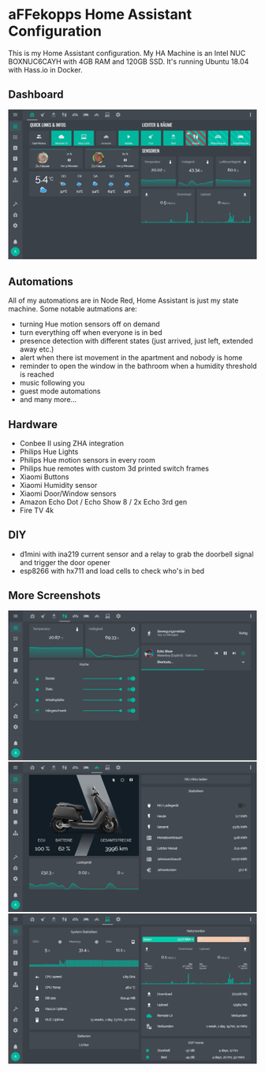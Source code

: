 # aFFekopps Home Assistant Configuration

This is my Home Assistant configuration. My HA Machine is an Intel NUC BOXNUC6CAYH with 4GB RAM and 120GB SSD. It's running Ubuntu 18.04 with Hass.io in Docker.

## Dashboard

![My Home Assistant Default View](docs/1.png)

## Automations

All of my automations are in Node Red, Home Assistant is just my state machine. Some notable autmations are:

- turning Hue motion sensors off on demand
- turn everything off when everyone is in bed
- presence detection with different states (just arrived, just left, extended away etc.)
- alert when there ist movement in the apartment and nobody is home
- reminder to open the window in the bathroom when a humidity threshold is reached
- music following you
- guest mode automations
- and many more...

## Hardware

- Conbee II using ZHA integration
- Philips Hue Lights
- Philips Hue motion sensors in every room
- Philips hue remotes with custom 3d printed switch frames
- Xiaomi Buttons
- Xiaomi Humidity sensor
- Xiaomi Door/Window sensors
- Amazon Echo Dot / Echo Show 8 / 2x Echo 3rd gen
- Fire TV 4k

## DIY

- d1mini with ina219 current sensor and a relay to grab the doorbell signal and trigger the door opener
- esp8266 with hx711 and load cells to check who's in bed

## More Screenshots

![Example Room](docs/2.png)
![Scooter](docs/3.png)
![System Monitoring](docs/4.png)